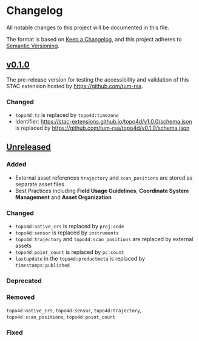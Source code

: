 # Changelog
All notable changes to this project will be documented in this file.

The format is based on [Keep a Changelog](https://keepachangelog.com/en/1.0.0/),
and this project adheres to [Semantic Versioning](https://semver.org/spec/v2.0.0.html).

## [v0.1.0]

The pre-release version for testing the accessibility and validation of this STAC extension hosted by <https://github.com/tum-rsa>.

### Changed

- `topo4d:tz` is replaced by `topo4d:timezone`
- Identifier: <https://stac-extensions.github.io/topo4d/v1.0.0/schema.json> is replaced by <https://github.com/tum-rsa/topo4d/v0.1.0/schema.json>

## [Unreleased]

### Added

- External asset references `trajectory` and `scan_positions` are stored as separate asset files
- Best Practices including **Field Usage Guidelines**, **Coordinate System Management** and **Asset Organization**

### Changed

- `topo4d:native_crs` is replaced by `proj:code`
- `topo4d:sensor` is replaced by `instruments`
- `topo4d:trajectory` and `topo4d:scan_positions` are replaced by external assets
- `topo4d:point_count` is replaced by `pc:count`
- `lastupdate` in the `topo4d:productmeta` is replaced by `timestamps:published`

### Deprecated

### Removed

`topo4d:native_crs`, `topo4d:sensor`, `topo4d:trajectory`, `topo4d:scan_positions`, `topo4d:point_count`

### Fixed

[v0.1.0]: <https://github.com/tum-rsa/topo4d/v0.1.0>
[Unreleased]: <https://github.com/tum-rsa/topo4d...HEAD>
